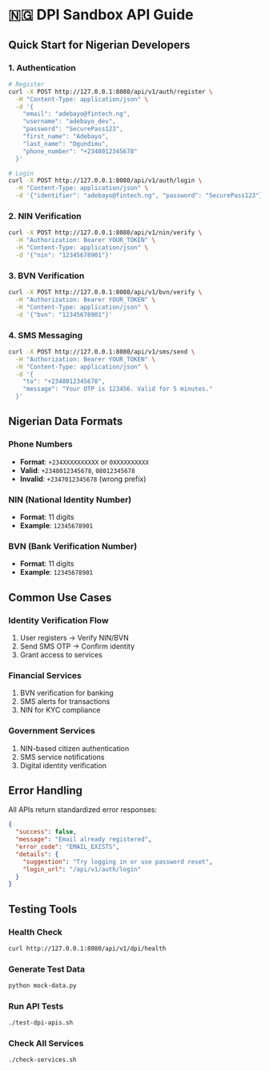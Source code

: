 # 🇳🇬 DPI Sandbox API Guide

## Quick Start for Nigerian Developers

### 1. Authentication
```bash
# Register
curl -X POST http://127.0.0.1:8080/api/v1/auth/register \
  -H "Content-Type: application/json" \
  -d '{
    "email": "adebayo@fintech.ng",
    "username": "adebayo_dev", 
    "password": "SecurePass123",
    "first_name": "Adebayo",
    "last_name": "Ogundimu",
    "phone_number": "+2348012345678"
  }'

# Login
curl -X POST http://127.0.0.1:8080/api/v1/auth/login \
  -H "Content-Type: application/json" \
  -d '{"identifier": "adebayo@fintech.ng", "password": "SecurePass123"}'
```

### 2. NIN Verification
```bash
curl -X POST http://127.0.0.1:8080/api/v1/nin/verify \
  -H "Authorization: Bearer YOUR_TOKEN" \
  -H "Content-Type: application/json" \
  -d '{"nin": "12345678901"}'
```

### 3. BVN Verification  
```bash
curl -X POST http://127.0.0.1:8080/api/v1/bvn/verify \
  -H "Authorization: Bearer YOUR_TOKEN" \
  -H "Content-Type: application/json" \
  -d '{"bvn": "12345678901"}'
```

### 4. SMS Messaging
```bash
curl -X POST http://127.0.0.1:8080/api/v1/sms/send \
  -H "Authorization: Bearer YOUR_TOKEN" \
  -H "Content-Type: application/json" \
  -d '{
    "to": "+2348012345678",
    "message": "Your OTP is 123456. Valid for 5 minutes."
  }'
```

## Nigerian Data Formats

### Phone Numbers
- **Format**: `+234XXXXXXXXXX` or `0XXXXXXXXXX`
- **Valid**: `+2348012345678`, `08012345678`
- **Invalid**: `+2347012345678` (wrong prefix)

### NIN (National Identity Number)
- **Format**: 11 digits
- **Example**: `12345678901`

### BVN (Bank Verification Number)
- **Format**: 11 digits  
- **Example**: `12345678901`

## Common Use Cases

### Identity Verification Flow
1. User registers → Verify NIN/BVN
2. Send SMS OTP → Confirm identity
3. Grant access to services

### Financial Services
1. BVN verification for banking
2. SMS alerts for transactions
3. NIN for KYC compliance

### Government Services
1. NIN-based citizen authentication
2. SMS service notifications
3. Digital identity verification

## Error Handling

All APIs return standardized error responses:
```json
{
  "success": false,
  "message": "Email already registered",
  "error_code": "EMAIL_EXISTS",
  "details": {
    "suggestion": "Try logging in or use password reset",
    "login_url": "/api/v1/auth/login"
  }
}
```

## Testing Tools

### Health Check
```bash
curl http://127.0.0.1:8080/api/v1/dpi/health
```

### Generate Test Data
```bash
python mock-data.py
```

### Run API Tests
```bash
./test-dpi-apis.sh
```

### Check All Services
```bash
./check-services.sh
```
